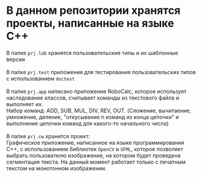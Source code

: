 # В данном репозитории хранятся проекты, написанные на языке C++

В папке `prj.lab` хранятся пользовательские типы и их шаблонные версии\
\
В папке `prj.test` приложения для тестирования пользовательских типов с использованием `doctest`\
\
В папке `prj.app` написано приложение RoboCalc, которое использует наследование классов, считывает команды из текстового файла и выполняет их.\
Набор команд: ADD, SUB, MUL, DIV, REV, OUT. (Сложение, вычитаение, умножение, деление, "откусывание n команд из конца цепочки" и выполнение цепочки команд для какого-то начального числа)\
\
В папке `prj.cw` хранится проект: \
Графическое приложение, написанное на языке программирования C++, с использованием библиотек `OpenCV` и `SFML`, которое позволяет выбрать пользователю изображение, на котором будет проведена сегментация текста. На данный момент работает только с печатным текстом на монотонном изображении.
